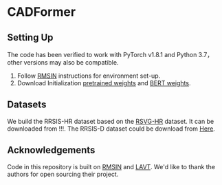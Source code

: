# CADFormer

## Setting Up

The code has been verified to work with PyTorch v1.8.1 and Python 3.7，other versions may also be compatible.

1. Follow [RMSIN](https://github.com/Lsan2401/RMSIN) instructions for environment set-up.
2. Download Initialization [pretrained weights](https://github.com/SwinTransformer/storage/releases/download/v1.0.0/swin_base_patch4_window12_384_22k.pth) and [BERT weights](https://huggingface.co/google-bert/bert-base-uncased).

## Datasets

We build the RRSIS-HR dataset based on the [RSVG-HR](https://github.com/LANMNG/LQVG) dataset. It can be downloaded from !!!. The RRSIS-D dataset could be download from [Here](https://drive.google.com/drive/folders/1Xqi3Am2Vgm4a5tHqiV9tfaqKNovcuK3A).

## Acknowledgements

Code in this repository is built on [RMSIN](https://github.com/Lsan2401/RMSIN) and [LAVT](https://github.com/yz93/LAVT-RIS). We'd like to thank the authors for open sourcing their project.